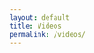 ```yaml
---
layout: default
title: Videos
permalink: /videos/
---
```


<section class="section videos" id="videos">
    <ul class="feed-youtube"></ul>
</section>

<script>
// ======================
// Função para buscar e exibir vídeos do YouTube
// ======================

/**
 * Busca os últimos 5 vídeos de um canal do YouTube e os exibe na página.
 */
fetch('https://api.rss2json.com/v1/api.json?rss_url=https://www.youtube.com/feeds/videos.xml?channel_id=UCvOnTTQp_7ZXtWUZYEUZO7Q')
  .then(response => response.json())
  .then(data => {
    const videos = data.items.slice(0, 9); // Limita para os 5 primeiros vídeos
    const videoList = document.querySelector('.feed-youtube');

    videos.forEach(video => {
      const { link, thumbnail, title } = video;

      // Obtém o ID do vídeo
      const videoId = link.split('=')[1];

      // Substitui 'hqdefault' por 'maxresdefault' na URL da thumbnail
      const updatedThumbnail = thumbnail.replace('hqdefault', 'maxresdefault');

      // Cria o item da lista
      const li = `
        <li>
          <a href="${link}" title="${title}" target="_blank">
            <div class="image-container">
              <img src="${updatedThumbnail}" alt="${title}">
              <svg xmlns="http://www.w3.org/2000/svg" height="24px" viewBox="0 -960 960 960">
                <path d="m380-300 280-180-280-180v360ZM480-80q-83 0-156-31.5T197-197q-54-54-85.5-127T80-480q0-83 31.5-156T197-763q54-54 127-85.5T480-880q83 0 156 31.5T763-763q54 54 85.5 127T880-480q0 83-31.5 156T763-197q-54 54-127 85.5T480-80Z"/>
              </svg>
            </div>
            <h3>${title}</h3>
          </a>
        </li>
      `;

      // Adiciona o item da lista à página
      videoList.innerHTML += li;
    });
  });
    
</script>